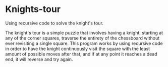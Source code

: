 # Knights-tour
Using recursive code to solve the knight's tour.

The knight's tour is a simple puzzle that involves having a knight, starting at any of the corner squares,
traverse the entirety of the chessboard without ever revisiting a single square.
This program works by using recursive code in order to have the knight continuously visit the square with the least amount of possible moves
after that, and if at any point it reaches a dead end, it will reverse and try again. 
